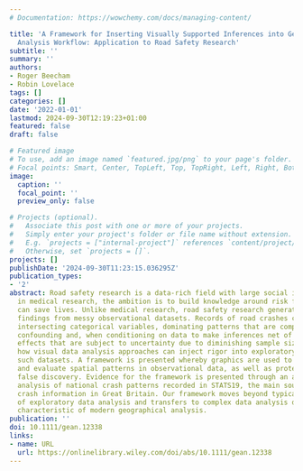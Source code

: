 ```yaml
---
# Documentation: https://wowchemy.com/docs/managing-content/

title: 'A Framework for Inserting Visually Supported Inferences into Geographical
  Analysis Workflow: Application to Road Safety Research'
subtitle: ''
summary: ''
authors:
- Roger Beecham
- Robin Lovelace
tags: []
categories: []
date: '2022-01-01'
lastmod: 2024-09-30T12:19:23+01:00
featured: false
draft: false

# Featured image
# To use, add an image named `featured.jpg/png` to your page's folder.
# Focal points: Smart, Center, TopLeft, Top, TopRight, Left, Right, BottomLeft, Bottom, BottomRight.
image:
  caption: ''
  focal_point: ''
  preview_only: false

# Projects (optional).
#   Associate this post with one or more of your projects.
#   Simply enter your project's folder or file name without extension.
#   E.g. `projects = ["internal-project"]` references `content/project/deep-learning/index.md`.
#   Otherwise, set `projects = []`.
projects: []
publishDate: '2024-09-30T11:23:15.036295Z'
publication_types:
- '2'
abstract: Road safety research is a data-rich field with large social impacts. Like
  in medical research, the ambition is to build knowledge around risk factors that
  can save lives. Unlike medical research, road safety research generates empirical
  findings from messy observational datasets. Records of road crashes contain numerous
  intersecting categorical variables, dominating patterns that are complicated by
  confounding and, when conditioning on data to make inferences net of this, observed
  effects that are subject to uncertainty due to diminishing sample sizes. We demonstrate
  how visual data analysis approaches can inject rigor into exploratory analysis of
  such datasets. A framework is presented whereby graphics are used to expose, model
  and evaluate spatial patterns in observational data, as well as protect against
  false discovery. Evidence for the framework is presented through an applied data
  analysis of national crash patterns recorded in STATS19, the main source of road
  crash information in Great Britain. Our framework moves beyond typical depictions
  of exploratory data analysis and transfers to complex data analysis decision spaces
  characteristic of modern geographical analysis.
publication: ''
doi: 10.1111/gean.12338
links:
- name: URL
  url: https://onlinelibrary.wiley.com/doi/abs/10.1111/gean.12338
---
```

